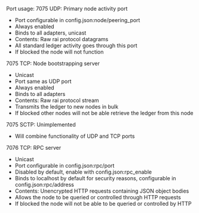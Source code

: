 Port usage:
7075 UDP: Primary node activity port
* Port configurable in config.json:node/peering_port
* Always enabled
* Binds to all adapters, unicast
* Contents: Raw rai protocol datagrams
* All standard ledger activity goes through this port
* If blocked the node will not function

7075 TCP: Node bootstrapping server
* Unicast
* Port same as UDP port
* Always enabled
* Binds to all adapters
* Contents: Raw rai protocol stream
* Transmits the ledger to new nodes in bulk
* If blocked other nodes will not be able retrieve the ledger from this node

7075 SCTP: Unimplemented
* Will combine functionality of UDP and TCP ports

7076 TCP: RPC server
* Unicast
* Port configurable in config.json:rpc/port
* Disabled by default, enable with config.json:rpc_enable
* Binds to localhost by default for security reasons, configurable in config.json:rpc/address
* Contents: Unencrypted HTTP requests containing JSON object bodies
* Allows the node to be queried or controlled through HTTP requests
* If blocked the node will not be able to be queried or controlled by HTTP
